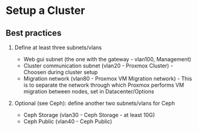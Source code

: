 # Setup a Cluster

## Best practices

1. Define at least three subnets/vlans
   * Web gui subnet (the one with the gateway - vlan100, Management)
   * Cluster communication subnet (vlan20 - Proxmox Cluster) - Choosen during cluster setup
   * Migration network (vlan80 - Proxmox VM Migration network) - This is to separate the network through which Proxmox performs VM migration between nodes, set in Datacenter/Options

2. Optional (see Ceph): define another two subnets/vlans for Ceph
   * Ceph Storage (vlan30 - Ceph Storage - at least 10G)
   * Ceph Public (vlan40 - Ceph Public)
